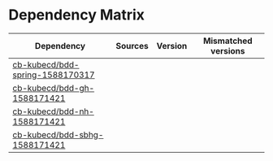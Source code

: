 # Dependency Matrix

Dependency | Sources | Version | Mismatched versions
---------- | ------- | ------- | -------------------
[cb-kubecd/bdd-spring-1588170317](https://github.com/cb-kubecd/bdd-spring-1588170317.git) |  | []() | 
[cb-kubecd/bdd-gh-1588171421](https://github.com/cb-kubecd/bdd-gh-1588171421.git) |  | []() | 
[cb-kubecd/bdd-nh-1588171421](https://github.com/cb-kubecd/bdd-nh-1588171421.git) |  | []() | 
[cb-kubecd/bdd-sbhg-1588171421](https://github.com/cb-kubecd/bdd-sbhg-1588171421.git) |  | []() | 
